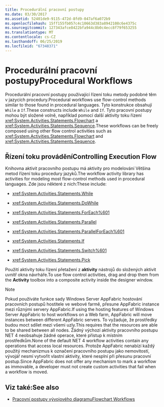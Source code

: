 ```yaml
---
title: Procedurální pracovní postupy
ms.date: 03/30/2017
ms.assetid: 52401de9-9115-472d-8fd9-047af6a072b9
ms.openlocfilehash: 15ff155fb057c4c10663d383a8942108c6e4375c
ms.sourcegitcommit: 127343afce8422bfa944c8b0c4ecc8f79f653255
ms.translationtype: MT
ms.contentlocale: cs-CZ
ms.lasthandoff: 06/25/2019
ms.locfileid: "67348371"
---
```

# <a name="procedural-workflows"></a><span data-ttu-id="707f1-102">Procedurální pracovní postupy</span><span class="sxs-lookup"><span data-stu-id="707f1-102">Procedural Workflows</span></span>
<span data-ttu-id="707f1-103">Procedurální pracovní postupy používající řízení toku metody podobné těm v jazycích procedury.</span><span class="sxs-lookup"><span data-stu-id="707f1-103">Procedural workflows use flow-control methods similar to those found in procedural languages.</span></span> <span data-ttu-id="707f1-104">Tyto konstrukce obsahují `While` a `If`.</span><span class="sxs-lookup"><span data-stu-id="707f1-104">These constructs include `While` and `If`.</span></span> <span data-ttu-id="707f1-105">Tyto pracovní postupy mohou být složené volně, například pomocí další aktivity toku řízení <xref:System.Activities.Statements.Flowchart> a <xref:System.Activities.Statements.Sequence>.</span><span class="sxs-lookup"><span data-stu-id="707f1-105">These workflows can be freely composed using other flow control activities such as <xref:System.Activities.Statements.Flowchart> and <xref:System.Activities.Statements.Sequence>.</span></span>  
  
## <a name="controlling-execution-flow"></a><span data-ttu-id="707f1-106">Řízení toku provádění</span><span class="sxs-lookup"><span data-stu-id="707f1-106">Controlling Execution Flow</span></span>  
 <span data-ttu-id="707f1-107">Knihovna aktivit pracovního postupu má aktivity pro modelování Většina metod řízení toku procedury jazyků.</span><span class="sxs-lookup"><span data-stu-id="707f1-107">The workflow activity library has activities for modeling most flow-control methods used in procedural languages.</span></span> <span data-ttu-id="707f1-108">Zde jsou některé z nich:</span><span class="sxs-lookup"><span data-stu-id="707f1-108">These include:</span></span>  
  
- <xref:System.Activities.Statements.While>  
  
- <xref:System.Activities.Statements.DoWhile>  
  
- <xref:System.Activities.Statements.ForEach%601>  
  
- <xref:System.Activities.Statements.Parallel>  
  
- <xref:System.Activities.Statements.ParallelForEach%601>  
  
- <xref:System.Activities.Statements.If>  
  
- <xref:System.Activities.Statements.Switch%601>  
  
- <xref:System.Activities.Statements.Pick>  
  
 <span data-ttu-id="707f1-109">Použití aktivity toku řízení přetažení z **aktivity** nástrojů do složených aktivit uvnitř okna návrháře.</span><span class="sxs-lookup"><span data-stu-id="707f1-109">To use flow control activities, drag and drop them from the **Activity** toolbox into a composite activity inside the designer window.</span></span>  
  
> [!NOTE]
>  <span data-ttu-id="707f1-110">Pokud používáte funkce sady Windows Server AppFabric hostování pracovních postupů hostitele ve webové farmě, přesune AppFabric instance mezi různými servery AppFabric.</span><span class="sxs-lookup"><span data-stu-id="707f1-110">If using the hosting features of Windows Server AppFabric to host workflows on a Web farm, AppFabric will move instances between different AppFabric servers.</span></span> <span data-ttu-id="707f1-111">To vyžaduje, že prostředky budou moct sdílet mezi všemi uzly.</span><span class="sxs-lookup"><span data-stu-id="707f1-111">This requires that the resources are able to be shared between all nodes.</span></span>  <span data-ttu-id="707f1-112">Žádný výchozí aktivity pracovního postupu NET 4 neobsahuje žádné operace, které přístup k místním prostředkům.</span><span class="sxs-lookup"><span data-stu-id="707f1-112">None of the default NET 4 workflow activities contain any operations that access local resources.</span></span> <span data-ttu-id="707f1-113">Protože AppFabric nenabízí každý použitý mechanizmus k označení pracovního postupu jako nemovitostí, vývojář nesmí vytvořit vlastní aktivity, které nesplní při přesunu pracovní postup.</span><span class="sxs-lookup"><span data-stu-id="707f1-113">Since AppFabric does not offer any mechanism to mark a workflow as immovable, a developer must not create custom activities that fail when a workflow is moved.</span></span>  
  
## <a name="see-also"></a><span data-ttu-id="707f1-114">Viz také:</span><span class="sxs-lookup"><span data-stu-id="707f1-114">See also</span></span>

- [<span data-ttu-id="707f1-115">Pracovní postupy vývojového diagramu</span><span class="sxs-lookup"><span data-stu-id="707f1-115">Flowchart Workflows</span></span>](flowchart-workflows.md)
